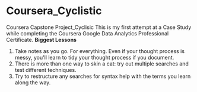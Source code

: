 # Coursera_Cyclistic
Coursera Capstone Project_Cyclisic
This is my first attempt at a Case Study while completing the Coursera Google Data Analytics Professional Certificate.
**Biggest Lessons**
1. Take notes as you go. For everything. Even if your thought process is messy, you'll learn to tidy your thought process if you document.
2. There is more than one way to skin a cat: try out multiple searches and test different techniques.
3. Try to restructure any searches for syntax help with the terms you learn along the way.
